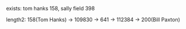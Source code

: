exists: tom hanks 158, sally field 398

length2: 158(Tom Hanks) -> 109830 -> 641 -> 112384 -> 200(Bill Paxton)
